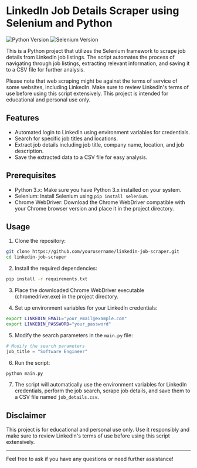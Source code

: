 # LinkedIn Job Details Scraper using Selenium and Python

![Python Version](https://img.shields.io/badge/python-3.x-blue.svg)
![Selenium Version](https://img.shields.io/badge/selenium-3.x-green.svg)

This is a Python project that utilizes the Selenium framework to scrape job details from LinkedIn job listings. The script automates the process of navigating through job listings, extracting relevant information, and saving it to a CSV file for further analysis.

Please note that web scraping might be against the terms of service of some websites, including LinkedIn. Make sure to review LinkedIn's terms of use before using this script extensively. This project is intended for educational and personal use only.

## Features

- Automated login to LinkedIn using environment variables for credentials.
- Search for specific job titles and locations.
- Extract job details including job title, company name, location, and job description.
- Save the extracted data to a CSV file for easy analysis.

## Prerequisites

- Python 3.x: Make sure you have Python 3.x installed on your system.
- Selenium: Install Selenium using `pip install selenium`.
- Chrome WebDriver: Download the Chrome WebDriver compatible with your Chrome browser version and place it in the project directory.

## Usage

1. Clone the repository:

```bash
git clone https://github.com/yourusername/linkedin-job-scraper.git
cd linkedin-job-scraper
```

2. Install the required dependencies:

```bash
pip install -r requirements.txt
```

3. Place the downloaded Chrome WebDriver executable (chromedriver.exe) in the project directory.

4. Set up environment variables for your LinkedIn credentials:

```bash
export LINKEDIN_EMAIL="your_email@example.com"
export LINKEDIN_PASSWORD="your_password"
```

5. Modify the search parameters in the `main.py` file:

```python
# Modify the search parameters
job_title = "Software Engineer"
```

6. Run the script:

```bash
python main.py
```

7. The script will automatically use the environment variables for LinkedIn credentials, perform the job search, scrape job details, and save them to a CSV file named `job_details.csv`.


## Disclaimer

This project is for educational and personal use only. Use it responsibly and make sure to review LinkedIn's terms of use before using this script extensively.

---

Feel free to ask if you have any questions or need further assistance!

